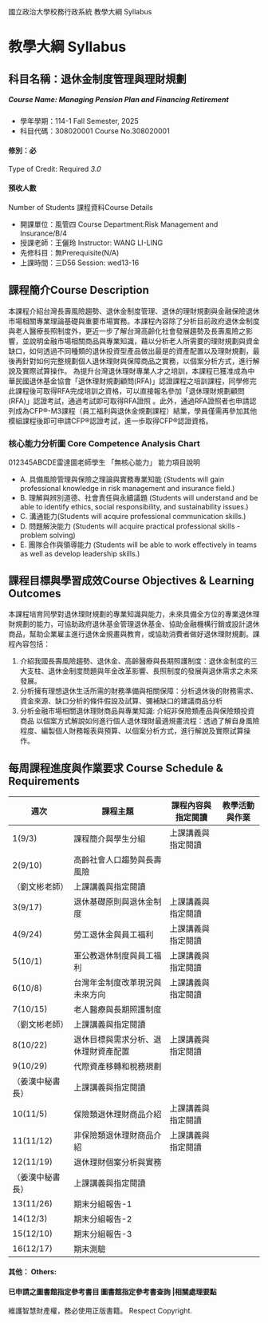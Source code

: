 國立政治大學校務行政系統 教學大綱 Syllabus
# 教學大綱 Syllabus
##  科目名稱：退休金制度管理與理財規劃 
#####  Course Name: Managing Pension Plan and Financing Retirement
  * 學年學期：114-1 Fall Semester, 2025 
  * 科目代碼：308020001 Course No.308020001
#### 修別：必
Type of Credit: Required 
_3.0_
#### 預收人數
Number of Students
課程資料Course Details
  * 開課單位：風管四 Course Department:Risk Management and Insurance/B/4 
  * 授課老師：王儷玲 Instructor: WANG LI-LING 
  * 先修科目：無Prerequisite(N/A)
  * 上課時間：三D56 Session: wed13-16
##  課程簡介Course Description
本課程介紹台灣長壽風險趨勢、退休金制度管理、退休的理財規劃與金融保險退休市場相關專業理論基礎與重要市場實務。本課程內容除了分析目前政府退休金制度與老人醫療長照制度外，更近一步了解台灣高齡化社會發展趨勢及長壽風險之影響，並說明金融市場相關商品與專業知識，藉以分析老人所需要的理財規劃與資金缺口，如何透過不同種類的退休投資型產品做出最是的資產配置以及理財規劃，最後再針對如何完整規劃個人退休理財與保障商品之實務，以個案分析方式，進行解說及實際試算操作。
為提升台灣退休理財專業人才之培訓，本課程已獲准成為中華民國退休基金協會「退休理財規劃顧問(RFA)」認證課程之培訓課程，同學修完此課程後可取得RFA完成培訓之資格，可以直接報名參加「退休理財規劃顧問(RFA)」認證考試，通過考試即可取得RFA證照 。此外，通過RFA證照者也申請認列成為CFP®-M3課程（員工福利與退休金規劃課程）結業，學員僅需再參加其他模組課程後即可申請CFP®認證考試，進一歩取得CFP®認證資格。
###  核心能力分析圖 Core Competence Analysis Chart
012345ABCDE雷達圖老師學生
「無核心能力」 
能力項目說明
  * A. 具備風險管理與保險之理論與實務專業知能 (Students will gain professional knowledge in risk management and insurance field.)
  * B. 理解與辨別道德、社會責任與永續議題 (Students will understand and be able to identify ethics, social responsibility, and sustainability issues.)
  * C. 溝通能力(Students will acquire professional communication skills.)
  * D. 問題解決能力 (Students will acquire practical professional skills - problem solving)
  * E. 團隊合作與領導能力 (Students will be able to work effectively in teams as well as develop leadership skills.)
##  課程目標與學習成效Course Objectives & Learning Outcomes 
本課程培育同學對退休理財規劃的專業知識與能力，未來具備全方位的專業退休理財規劃的能力，可協助政府退休基金管理退休基金、協助金融機構行銷或設計退休商品，幫助企業雇主進行退休金規畫與教育，或協助消費者做好退休理財規劃。課程內容包括：
  1. 介紹我國長壽風險趨勢、退休金、高齡醫療與長期照護制度：退休金制度的三大支柱、退休金制度問題與年金改革影響、長照制度的發展與退休需求之未來發展。
  2. 分析擁有理想退休生活所需的財務準備與相關保障：分析退休後的財務需求、資金來源、缺口分析的條件假設及試算、彌補缺口的建議商品分析
  3. 分析金融市場相關退休理財商品與專業知識: 介紹非保險類產品與保險類投資商品
以個案方式解說如何進行個人退休理財最適規畫流程：透過了解自身風險程度、編製個人財務報表與預算、以個案分析方式，進行解說及實際試算操作。
##  每周課程進度與作業要求 Course Schedule & Requirements
週次 |  課程主題 |  課程內容與指定閱讀 |  教學活動與作業  
---|---|---|---  
1(9/3) |  課程簡介與學生分組 |  上課講義與指定閱讀 |   
2(9/10) |  高齡社會人口趨勢與長壽風險  
（劉文彬老師） |  上課講義與指定閱讀 |   
3(9/17) |  退休基礎原則與退休金制度 |  上課講義與指定閱讀 |   
4(9/24) |  勞工退休金與員工福利 |  上課講義與指定閱讀 |   
5(10/1) |  軍公教退休制度與員工福利 |  上課講義與指定閱讀 |   
6(10/8) |  台灣年金制度改革現況與未來方向 |  上課講義與指定閱讀 |   
7(10/15) |  老人醫療與長期照護制度  
（劉文彬老師） |  上課講義與指定閱讀 |   
8(10/22) |  退休目標與需求分析、退休理財資產配置 |  上課講義與指定閱讀 |   
9(10/29) |  代際資產移轉和稅務規劃  
（姜漢中秘書長） |  上課講義與指定閱讀 |   
10(11/5) |  保險類退休理財商品介紹 |  上課講義與指定閱讀 |   
11(11/12) |  非保險類退休理財商品介紹 |  上課講義與指定閱讀 |   
12(11/19) |  退休理財個案分析與實務  
（姜漢中秘書長） |  上課講義與指定閱讀 |   
13(11/26) |  期末分組報告-1 |  |   
14(12/3) |  期末分組報告-2 |  |   
15(12/10) |  期末分組報告-3 |  |   
16(12/17) |  期末測驗 |  |   
####  其他： Others:
####  已申請之圖書館指定參考書目  圖書館指定參考書查詢 |相關處理要點
維護智慧財產權，務必使用正版書籍。 Respect Copyright.